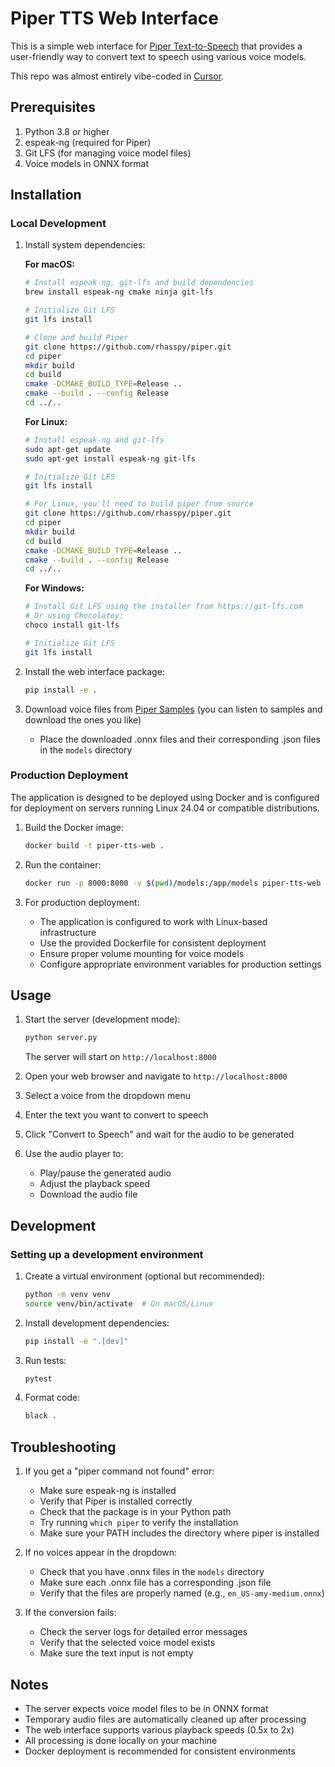 # Piper TTS Web Interface

This is a simple web interface for [Piper Text-to-Speech](https://github.com/rhasspy/piper) that provides a user-friendly way to convert text to speech using various voice models.

This repo was almost entirely vibe-coded in [Cursor](https://www.cursor.com/).

## Prerequisites

1. Python 3.8 or higher
2. espeak-ng (required for Piper)
3. Git LFS (for managing voice model files)
4. Voice models in ONNX format

## Installation

### Local Development

1. Install system dependencies:

   **For macOS:**
   ```bash
   # Install espeak-ng, git-lfs and build dependencies
   brew install espeak-ng cmake ninja git-lfs
   
   # Initialize Git LFS
   git lfs install
   
   # Clone and build Piper
   git clone https://github.com/rhasspy/piper.git
   cd piper
   mkdir build
   cd build
   cmake -DCMAKE_BUILD_TYPE=Release ..
   cmake --build . --config Release
   cd ../..
   ```

   **For Linux:**
   ```bash
   # Install espeak-ng and git-lfs
   sudo apt-get update
   sudo apt-get install espeak-ng git-lfs
   
   # Initialize Git LFS
   git lfs install
   
   # For Linux, you'll need to build piper from source
   git clone https://github.com/rhasspy/piper.git
   cd piper
   mkdir build
   cd build
   cmake -DCMAKE_BUILD_TYPE=Release ..
   cmake --build . --config Release
   cd ../..
   ```

   **For Windows:**
   ```bash
   # Install Git LFS using the installer from https://git-lfs.com
   # Or using Chocolatey:
   choco install git-lfs
   
   # Initialize Git LFS
   git lfs install
   ```

2. Install the web interface package:
   ```bash
   pip install -e .
   ```

3. Download voice files from [Piper Samples](https://rhasspy.github.io/piper-samples/) (you can listen to samples and download the ones you like)
   - Place the downloaded .onnx files and their corresponding .json files in the `models` directory

### Production Deployment

The application is designed to be deployed using Docker and is configured for deployment on servers running Linux 24.04 or compatible distributions.

1. Build the Docker image:
   ```bash
   docker build -t piper-tts-web .
   ```

2. Run the container:
   ```bash
   docker run -p 8000:8000 -v $(pwd)/models:/app/models piper-tts-web
   ```

3. For production deployment:
   - The application is configured to work with Linux-based infrastructure
   - Use the provided Dockerfile for consistent deployment
   - Ensure proper volume mounting for voice models
   - Configure appropriate environment variables for production settings

## Usage

1. Start the server (development mode):
   ```bash
   python server.py
   ```
   The server will start on `http://localhost:8000`

2. Open your web browser and navigate to `http://localhost:8000`

3. Select a voice from the dropdown menu

4. Enter the text you want to convert to speech

5. Click "Convert to Speech" and wait for the audio to be generated

6. Use the audio player to:
   - Play/pause the generated audio
   - Adjust the playback speed
   - Download the audio file

## Development

### Setting up a development environment

1. Create a virtual environment (optional but recommended):
   ```bash
   python -m venv venv
   source venv/bin/activate  # On macOS/Linux
   ```

2. Install development dependencies:
   ```bash
   pip install -e ".[dev]"
   ```

3. Run tests:
   ```bash
   pytest
   ```

4. Format code:
   ```bash
   black .
   ```

## Troubleshooting

1. If you get a "piper command not found" error:
   - Make sure espeak-ng is installed
   - Verify that Piper is installed correctly
   - Check that the package is in your Python path
   - Try running `which piper` to verify the installation
   - Make sure your PATH includes the directory where piper is installed

2. If no voices appear in the dropdown:
   - Check that you have .onnx files in the `models` directory
   - Make sure each .onnx file has a corresponding .json file
   - Verify that the files are properly named (e.g., `en_US-amy-medium.onnx`)

3. If the conversion fails:
   - Check the server logs for detailed error messages
   - Verify that the selected voice model exists
   - Make sure the text input is not empty

## Notes

- The server expects voice model files to be in ONNX format
- Temporary audio files are automatically cleaned up after processing
- The web interface supports various playback speeds (0.5x to 2x)
- All processing is done locally on your machine
- Docker deployment is recommended for consistent environments 